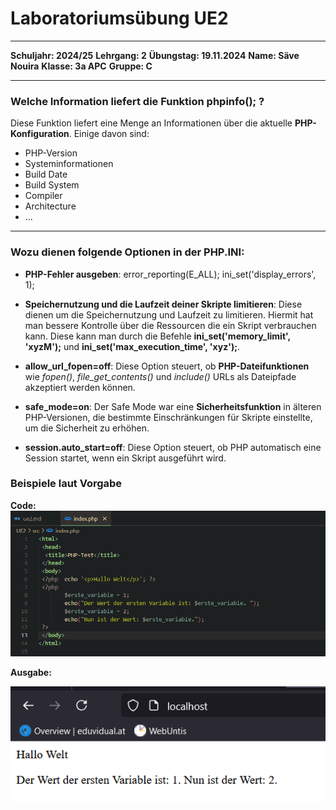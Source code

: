 # Laboratoriumsübung UE2

---

__Schuljahr: 2024/25__
__Lehrgang: 2__
__Übungstag: 19.11.2024__
__Name: Säve Nouira__
__Klasse: 3a APC__
__Gruppe: C__

---

### Welche Information liefert die Funktion phpinfo(); ?

Diese Funktion liefert eine Menge an Informationen über die aktuelle __PHP-Konfiguration__. Einige davon sind:
- PHP-Version
- Systeminformationen
- Build Date
- Build System
- Compiler
- Architecture
- ...

---

### Wozu dienen folgende Optionen in der PHP.INI:
- __PHP-Fehler ausgeben__: error_reporting(E_ALL); ini_set('display_errors', 1);

- __Speichernutzung und die Laufzeit deiner Skripte limitieren__: Diese dienen um die Speichernutzung und Laufzeit zu limitieren. Hiermit hat man bessere Kontrolle über die Ressourcen die ein Skript verbrauchen kann. Diese kann man durch die Befehle __ini_set('memory_limit', 'xyzM');__ und __ini_set('max_execution_time', 'xyz');__.

- __allow_url_fopen=off__: Diese Option steuert, ob __PHP-Dateifunktionen__ wie _fopen()_, *file_get_contents()* und _include()_ URLs als Dateipfade akzeptiert werden können.

- __safe_mode=on__: Der Safe Mode war eine **Sicherheitsfunktion** in älteren PHP-Versionen, die bestimmte Einschränkungen für Skripte einstellte, um die Sicherheit zu erhöhen.

- __session.auto_start=off__: Diese Option steuert, ob PHP automatisch eine Session startet, wenn ein Skript ausgeführt wird. 

### Beispiele laut Vorgabe
__Code:__
![Code in VS Code](imgs_for_md/code_beispielwebsite.png)

__Ausgabe:__

![Ausgabe](imgs_for_md/ausgabe_beispiele.png)

